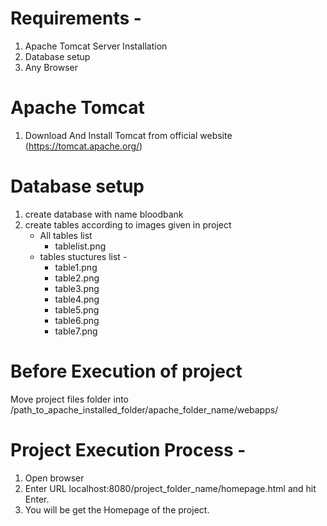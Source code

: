 # Requirements -
  1) Apache Tomcat Server Installation
  2) Database setup
  3) Any Browser
  
# Apache Tomcat  
  1) Download And Install Tomcat from official website (https://tomcat.apache.org/)
 
# Database setup
  1) create database with name bloodbank
  2) create tables according to images given in project
     * All tables list 
          - tablelist.png
     * tables stuctures list - 
          - table1.png
          - table2.png
          - table3.png
          - table4.png
          - table5.png
          - table6.png
          - table7.png
          
# Before Execution of project
  Move project files folder into /path_to_apache_installed_folder/apache_folder_name/webapps/

# Project Execution Process -
  1) Open browser
  2) Enter URL localhost:8080/project_folder_name/homepage.html and hit Enter.
  3) You will be get the Homepage of the project.


